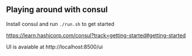 Playing around with consul
-------

Install consul and run `./run.sh` to get started

https://learn.hashicorp.com/consul?track=getting-started#getting-started

UI is avaiable at http://localhost:8500/ui
